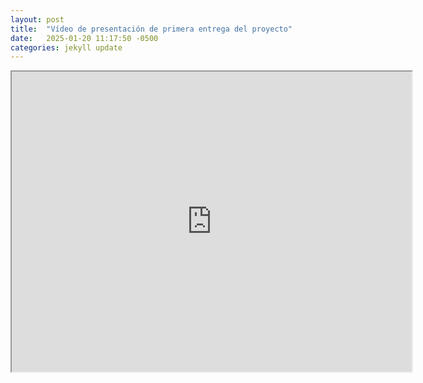 ```yaml
---
layout: post
title:  "Vídeo de presentación de primera entrega del proyecto"
date:   2025-01-20 11:17:50 -0500
categories: jekyll update
---
```


<iframe src="https://drive.google.com/file/d/1Se3PyEOF7foq6pIgHietr5IEfYtyYk0E/preview" width="640" height="480" allow="autoplay"></iframe>

